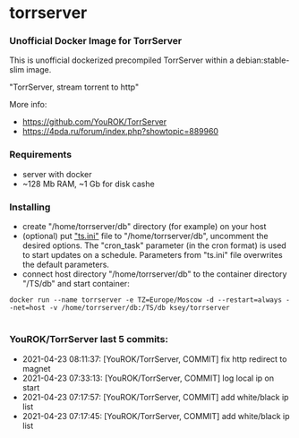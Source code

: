 # torrserver
### Unofficial Docker Image for TorrServer

This is unofficial dockerized precompiled TorrServer within a debian:stable-slim image.

"TorrServer, stream torrent to http"

More info:
- https://github.com/YouROK/TorrServer
- https://4pda.ru/forum/index.php?showtopic=889960

### Requirements

* server with docker
* ~128 Mb RAM, ~1 Gb for disk cashe 

### Installing

- сreate "/home/torrserver/db" directory (for example) on your host
- (optional) put ["ts.ini"](https://raw.githubusercontent.com/MrKsey/torrserver/master/ts.ini) file to "/home/torrserver/db", uncomment the desired options. The "cron_task" parameter (in the cron format) is used to start updates on a schedule. Parameters from "ts.ini" file overwrites the default parameters.
- connect host directory "/home/torrserver/db" to the container directory "/TS/db" and start container:
```
docker run --name torrserver -e TZ=Europe/Moscow -d --restart=always --net=host -v /home/torrserver/db:/TS/db ksey/torrserver
```












































































































# #
### YouROK/TorrServer last 5 commits:
* 2021-04-23 08:11:37: [YouROK/TorrServer, COMMIT] fix http redirect to magnet
* 2021-04-23 07:33:13: [YouROK/TorrServer, COMMIT] log local ip on start
* 2021-04-23 07:17:57: [YouROK/TorrServer, COMMIT] add white/black ip list
* 2021-04-23 07:17:45: [YouROK/TorrServer, COMMIT] add white/black ip list
